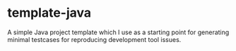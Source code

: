 # template-java

A simple Java project template which I use as a starting point for
generating minimal testcases for reproducing development tool issues.

